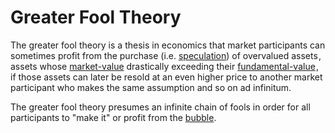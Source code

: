 # Greater Fool Theory

The greater fool theory is a thesis in economics that market participants can sometimes profit from the purchase (i.e. [speculation](speculation.md)) of overvalued assets ,  assets whose [market-value](market-value.md) drastically exceeding their [fundamental-value](fundamental-value.md) ,  if those assets can later be resold at an even higher price to another market participant who makes the same assumption and so on ad infinitum.

The greater fool theory presumes an infinite chain of fools in order for all participants to "make it" or profit from the [bubble](bubble.md).
